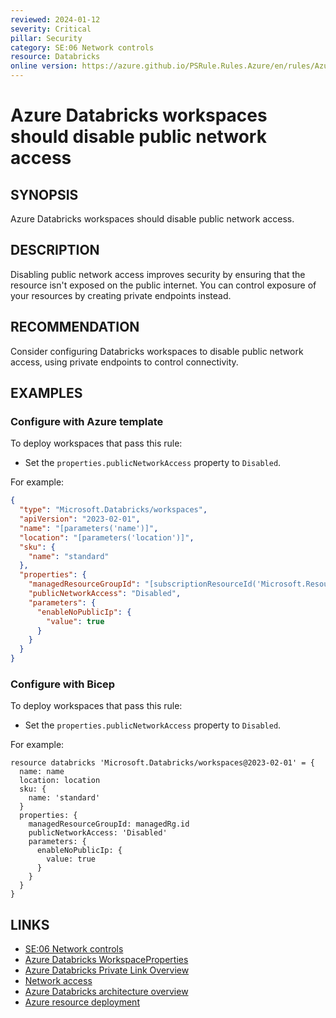 ```yaml
---
reviewed: 2024-01-12
severity: Critical
pillar: Security
category: SE:06 Network controls
resource: Databricks
online version: https://azure.github.io/PSRule.Rules.Azure/en/rules/Azure.Databricks.PublicAccess/
---
```


# Azure Databricks workspaces should disable public network access

## SYNOPSIS

Azure Databricks workspaces should disable public network access.

## DESCRIPTION

Disabling public network access improves security by ensuring that the resource isn't exposed on the public internet.
You can control exposure of your resources by creating private endpoints instead.

## RECOMMENDATION

Consider configuring Databricks workspaces to disable public network access, using private endpoints to control connectivity.

## EXAMPLES

### Configure with Azure template

To deploy workspaces that pass this rule:

- Set the `properties.publicNetworkAccess` property to `Disabled`.

For example:

```json
{
  "type": "Microsoft.Databricks/workspaces",
  "apiVersion": "2023-02-01",
  "name": "[parameters('name')]",
  "location": "[parameters('location')]",
  "sku": {
    "name": "standard"
  },
  "properties": {
    "managedResourceGroupId": "[subscriptionResourceId('Microsoft.Resources/resourceGroups', 'example-mg')]",
    "publicNetworkAccess": "Disabled",
    "parameters": {
      "enableNoPublicIp": {
        "value": true
      }
    }
  }
}
```

### Configure with Bicep

To deploy workspaces that pass this rule:

- Set the `properties.publicNetworkAccess` property to `Disabled`.

For example:

```bicep
resource databricks 'Microsoft.Databricks/workspaces@2023-02-01' = {
  name: name
  location: location
  sku: {
    name: 'standard'
  }
  properties: {
    managedResourceGroupId: managedRg.id
    publicNetworkAccess: 'Disabled'
    parameters: {
      enableNoPublicIp: {
        value: true
      }
    }
  }
}
```

## LINKS

- [SE:06 Network controls](https://learn.microsoft.com/azure/well-architected/security/networking)  
- [Azure Databricks WorkspaceProperties](https://learn.microsoft.com/azure/templates/Microsoft.Databricks/workspaces?pivots=deployment-language-bicep#:~:text=WorkspaceCustomParameters-,publicNetworkAccess,-The%20network%20access)
- [Azure Databricks Private Link Overview](https://learn.microsoft.com/azure/databricks/security/network/classic/private-link)
- [Network access](https://learn.microsoft.com/azure/databricks/security/network/)
- [Azure Databricks architecture overview](https://learn.microsoft.com/azure/databricks/getting-started/overview)
- [Azure resource deployment](https://learn.microsoft.com/azure/templates/microsoft.databricks/workspaces)
